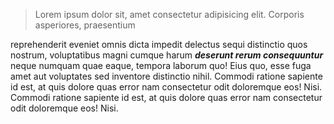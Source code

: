 > Lorem ipsum dolor sit, amet consectetur adipisicing elit. Corporis asperiores, praesentium 

reprehenderit eveniet omnis dicta impedit delectus sequi distinctio quos nostrum, voluptatibus magni cumque harum ***deserunt rerum consequuntur*** neque numquam quae eaque, tempora laborum quo! Eius quo, esse fuga amet aut voluptates sed inventore distinctio nihil. Commodi ratione sapiente id est, at quis dolore quas error nam consectetur odit doloremque eos! Nisi.
Commodi ratione sapiente id est, at quis dolore quas error nam consectetur odit doloremque eos! Nisi.